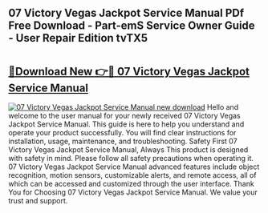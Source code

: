 ## 07 Victory Vegas Jackpot Service Manual PDf Free Download - Part-emS Service Owner Guide - User Repair Edition tvTX5

# <h2><a href="http://bc65772.oget.top/?id=07+Victory+Vegas+Jackpot+Service+Manual">🔗Download New 👉🔴 07 Victory Vegas Jackpot Service Manual</a></h2>

[![07 Victory Vegas Jackpot Service Manual new download](https://i.imgur.com/5g1atiW.png)](http://bc65772.oget.top/?id=07+Victory+Vegas+Jackpot+Service+Manual)
Hello and welcome to the user manual for your newly received 07 Victory Vegas Jackpot Service Manual. This guide is here to help you understand and operate your product successfully. You will find clear instructions for installation, usage, maintenance, and troubleshooting. Safety First 07 Victory Vegas Jackpot Service Manual, Always This product is designed with safety in mind. Please follow all safety precautions when operating it. 07 Victory Vegas Jackpot Service Manual advanced features include object recognition, motion sensors, customizable alerts, and remote access, all of which can be accessed and customized through the user interface. Thank You for Choosing 07 Victory Vegas Jackpot Service Manual. We value your trust and support.
